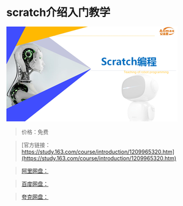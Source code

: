 # scratch介绍入门教学

![img](../../../assets/study163/free/80acdaf8d65f42ed906355057c232089.png)

> 价格：免费

> [官方链接：https://study.163.com/course/introduction/1209965320.htm](https://study.163.com/course/introduction/1209965320.htm)

> [阿里网盘：]()

> [百度网盘：]()

> [夸克网盘：]()
